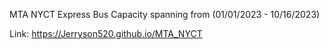 MTA NYCT Express Bus Capacity spanning from (01/01/2023 - 10/16/2023)

Link: https://Jerryson520.github.io/MTA_NYCT


